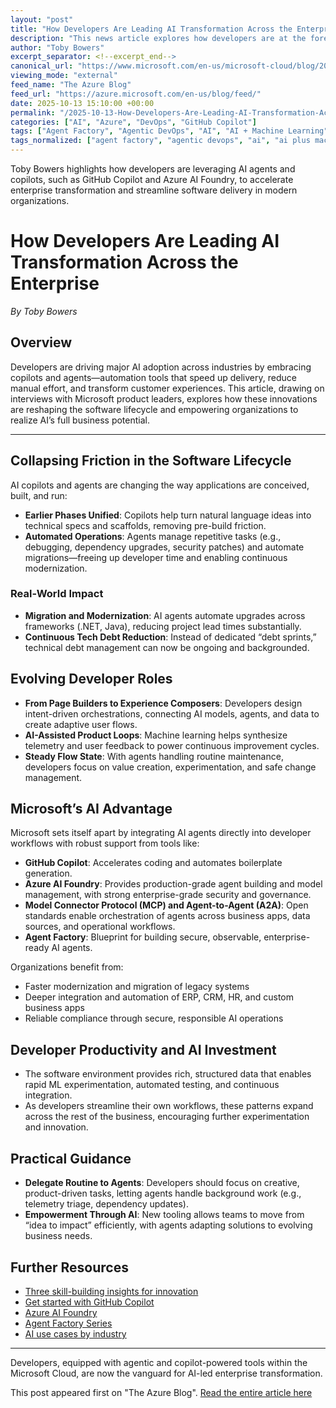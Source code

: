 ```yaml
---
layout: "post"
title: "How Developers Are Leading AI Transformation Across the Enterprise"
description: "This news article explores how developers are at the forefront of AI-driven transformation within enterprises, leveraging tools like copilots and AI agents to automate processes, modernize applications, and enhance customer experiences. The piece discusses Microsoft’s unique AI ecosystem—including GitHub Copilot, Azure AI Foundry, and advanced DevOps practices—and how these technologies enable developer innovation, rapid modernization, and effective operational scaling with enterprise-grade security."
author: "Toby Bowers"
excerpt_separator: <!--excerpt_end-->
canonical_url: "https://www.microsoft.com/en-us/microsoft-cloud/blog/2025/10/13/fyai-why-developers-will-lead-ai-transformation-across-the-enterprise/"
viewing_mode: "external"
feed_name: "The Azure Blog"
feed_url: "https://azure.microsoft.com/en-us/blog/feed/"
date: 2025-10-13 15:10:00 +00:00
permalink: "/2025-10-13-How-Developers-Are-Leading-AI-Transformation-Across-the-Enterprise.html"
categories: ["AI", "Azure", "DevOps", "GitHub Copilot"]
tags: ["Agent Factory", "Agentic DevOps", "AI", "AI + Machine Learning", "AI Agents", "Application Lifecycle", "Automation", "Azure", "Azure AI Foundry", "CI/CD", "Copilots", "Developer Experience", "DevOps", "Enterprise Integration", "Generative AI", "GitHub Copilot", "MCP", "Microsoft Cloud", "News", "Productivity Tools", "Software Modernization"]
tags_normalized: ["agent factory", "agentic devops", "ai", "ai plus machine learning", "ai agents", "application lifecycle", "automation", "azure", "azure ai foundry", "cislashcd", "copilots", "developer experience", "devops", "enterprise integration", "generative ai", "github copilot", "mcp", "microsoft cloud", "news", "productivity tools", "software modernization"]
---
```


Toby Bowers highlights how developers are leveraging AI agents and copilots, such as GitHub Copilot and Azure AI Foundry, to accelerate enterprise transformation and streamline software delivery in modern organizations.<!--excerpt_end-->

# How Developers Are Leading AI Transformation Across the Enterprise

*By Toby Bowers*

## Overview

Developers are driving major AI adoption across industries by embracing copilots and agents—automation tools that speed up delivery, reduce manual effort, and transform customer experiences. This article, drawing on interviews with Microsoft product leaders, explores how these innovations are reshaping the software lifecycle and empowering organizations to realize AI’s full business potential.

---

## Collapsing Friction in the Software Lifecycle

AI copilots and agents are changing the way applications are conceived, built, and run:

- **Earlier Phases Unified**: Copilots help turn natural language ideas into technical specs and scaffolds, removing pre-build friction.
- **Automated Operations**: Agents manage repetitive tasks (e.g., debugging, dependency upgrades, security patches) and automate migrations—freeing up developer time and enabling continuous modernization.

### Real-World Impact

- **Migration and Modernization**: AI agents automate upgrades across frameworks (.NET, Java), reducing project lead times substantially.
- **Continuous Tech Debt Reduction**: Instead of dedicated “debt sprints,” technical debt management can now be ongoing and backgrounded.

## Evolving Developer Roles

- **From Page Builders to Experience Composers**: Developers design intent-driven orchestrations, connecting AI models, agents, and data to create adaptive user flows.
- **AI-Assisted Product Loops**: Machine learning helps synthesize telemetry and user feedback to power continuous improvement cycles.
- **Steady Flow State**: With agents handling routine maintenance, developers focus on value creation, experimentation, and safe change management.

## Microsoft’s AI Advantage

Microsoft sets itself apart by integrating AI agents directly into developer workflows with robust support from tools like:

- **GitHub Copilot**: Accelerates coding and automates boilerplate generation.
- **Azure AI Foundry**: Provides production-grade agent building and model management, with strong enterprise-grade security and governance.
- **Model Connector Protocol (MCP) and Agent-to-Agent (A2A)**: Open standards enable orchestration of agents across business apps, data sources, and operational workflows.
- **Agent Factory**: Blueprint for building secure, observable, enterprise-ready AI agents.

Organizations benefit from:

- Faster modernization and migration of legacy systems
- Deeper integration and automation of ERP, CRM, HR, and custom business apps
- Reliable compliance through secure, responsible AI operations

## Developer Productivity and AI Investment

- The software environment provides rich, structured data that enables rapid ML experimentation, automated testing, and continuous integration.
- As developers streamline their own workflows, these patterns expand across the rest of the business, encouraging further experimentation and innovation.

## Practical Guidance

- **Delegate Routine to Agents**: Developers should focus on creative, product-driven tasks, letting agents handle background work (e.g., telemetry triage, dependency updates).
- **Empowerment Through AI**: New tooling allows teams to move from “idea to impact” efficiently, with agents adapting solutions to evolving business needs.

## Further Resources

- [Three skill-building insights for innovation](https://www.microsoft.com/en-us/microsoft-cloud/blog/2025/09/18/discover-three-skilling-insights-that-set-frontier-firms-apart/)
- [Get started with GitHub Copilot](https://github.com/features/copilot)
- [Azure AI Foundry](https://azure.microsoft.com/en-us/products/ai-foundry)
- [Agent Factory Series](https://azure.microsoft.com/en-us/blog/tag/agent-factory/)
- [AI use cases by industry](https://www.microsoft.com/en-us/microsoft-cloud/blog/2025/07/21/ai-for-business-impact-starts-here-proven-ai-use-cases-by-industry/)

---

Developers, equipped with agentic and copilot-powered tools within the Microsoft Cloud, are now the vanguard for AI-led enterprise transformation.

This post appeared first on "The Azure Blog". [Read the entire article here](https://www.microsoft.com/en-us/microsoft-cloud/blog/2025/10/13/fyai-why-developers-will-lead-ai-transformation-across-the-enterprise/)
